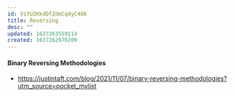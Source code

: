 ```yaml
---
id: ViYU2KkdDfZdmCq4yC46K
title: Reversing
desc: ""
updated: 1637263559114
created: 1637262976209
---
```


#### Binary Reversing Methodologies

- https://justintaft.com/blog/2021/11/07/binary-reversing-methodologies?utm_source=pocket_mylist
